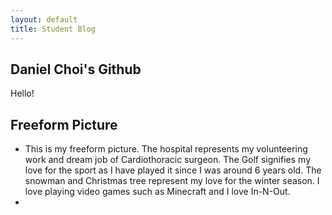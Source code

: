 ```yaml
---
layout: default
title: Student Blog
---
```



## Daniel Choi's Github 
Hello!

## Freeform Picture

- This is my freeform picture. The hospital represents my volunteering work and dream job of Cardiothoracic surgeon. The Golf signifies my love for the sport as I have played it since I was around 6 years old. The snowman and Christmas tree represent my love for the winter season. I love playing video games such as Minecraft and I love In-N-Out.
- <img src="freeform.jpeg" alt="">

